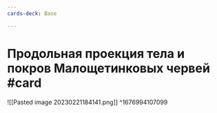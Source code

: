 ```yaml
---
cards-deck: Base

---
```


# Продольная проекция тела и покров Малощетинковых червей #card 
![[Pasted image 20230221184141.png]]
^1676994107099

